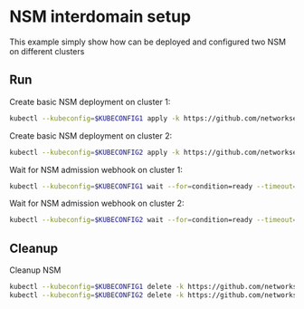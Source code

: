 # NSM interdomain setup


This example simply show how can be deployed and configured two NSM on different clusters

## Run

Create basic NSM deployment on cluster 1:

```bash
kubectl --kubeconfig=$KUBECONFIG1 apply -k https://github.com/networkservicemesh/deployments-k8s/examples/interdomain/nsm/cluster1?ref=284280b89dd5c61a223a7e1586ad1fc3dba56e0b
```

Create basic NSM deployment on cluster 2:

```bash
kubectl --kubeconfig=$KUBECONFIG2 apply -k https://github.com/networkservicemesh/deployments-k8s/examples/interdomain/nsm/cluster2?ref=284280b89dd5c61a223a7e1586ad1fc3dba56e0b
```

Wait for NSM admission webhook on cluster 1:

```bash
kubectl --kubeconfig=$KUBECONFIG1 wait --for=condition=ready --timeout=1m pod -n nsm-system -l app=admission-webhook-k8s
```

Wait for NSM admission webhook on cluster 2:

```bash
kubectl --kubeconfig=$KUBECONFIG2 wait --for=condition=ready --timeout=1m pod -n nsm-system -l app=admission-webhook-k8s
```

## Cleanup

Cleanup NSM
```bash
kubectl --kubeconfig=$KUBECONFIG1 delete -k https://github.com/networkservicemesh/deployments-k8s/examples/interdomain/nsm/cluster1?ref=284280b89dd5c61a223a7e1586ad1fc3dba56e0b
kubectl --kubeconfig=$KUBECONFIG2 delete -k https://github.com/networkservicemesh/deployments-k8s/examples/interdomain/nsm/cluster2?ref=284280b89dd5c61a223a7e1586ad1fc3dba56e0b
```
